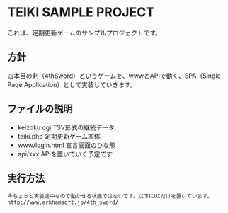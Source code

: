 # TEIKI SAMPLE PROJECT

これは、定期更新ゲームのサンプルプロジェクトです。

## 方針

四本目の剣（4thSword）というゲームを、wwwとAPIで動く、SPA（Single Page Application）として実装していきます。

## ファイルの説明

- keizoku.cgi TSV形式の継続データ
- teiki.php 定期更新ゲーム本体
- www/login.html 宣言画面のひな形
- api/xxx APIを置いていく予定です

## 実行方法

    今ちょっと実装途中なので動かせる状態ではないです。以下にUIだけを置いています。
    http://www.arkhamsoft.jp/4th_sword/
